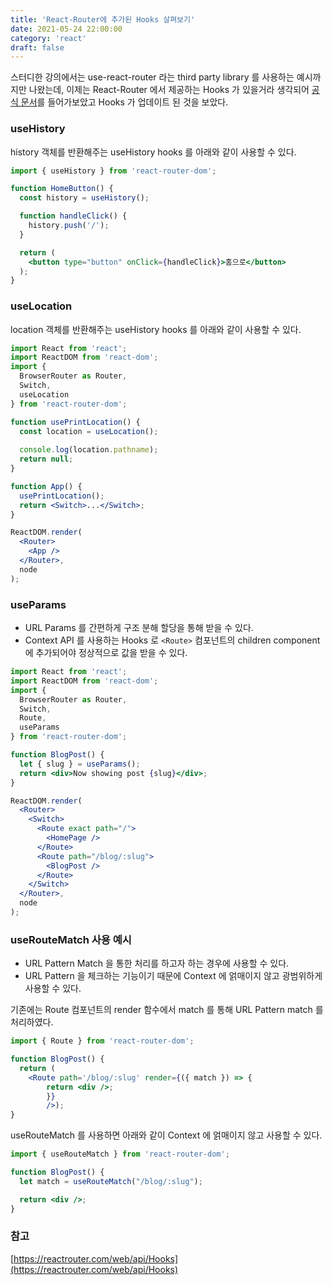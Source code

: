 ```yaml
---
title: 'React-Router에 추가된 Hooks 살펴보기'
date: 2021-05-24 22:00:00
category: 'react'
draft: false
---
```


스터디한 강의에서는 use-react-router 라는 third party library 를 사용하는 예시까지만 나왔는데, 이제는 React-Router 에서 제공하는 Hooks 가 있을거라 생각되어 [공식 문서](https://reactrouter.com/web/api/Hooks)를 들어가보았고 Hooks 가 업데이트 된 것을 보았다.

### useHistory

history 객체를 반환해주는 useHistory hooks 를 아래와 같이 사용할 수 있다.

```jsx
import { useHistory } from 'react-router-dom';

function HomeButton() {
  const history = useHistory();

  function handleClick() {
    history.push('/');
  }

  return (
    <button type="button" onClick={handleClick}>홈으로</button>
  );
}
```

### useLocation

location 객체를 반환해주는 useHistory hooks 를 아래와 같이 사용할 수 있다.

```jsx
import React from 'react';
import ReactDOM from 'react-dom';
import {
  BrowserRouter as Router,
  Switch,
  useLocation
} from 'react-router-dom';

function usePrintLocation() {
  const location = useLocation();
  
  console.log(location.pathname);
  return null;
}

function App() {
  usePrintLocation();
  return <Switch>...</Switch>;
}

ReactDOM.render(
  <Router>
    <App />
  </Router>,
  node
);
```

### useParams

- URL Params 를 간편하게 구조 분해 할당을 통해 받을 수 있다.
- Context API 를 사용하는 Hooks 로 `<Route>` 컴포넌트의 children component 에 추가되어야 정상적으로 값을 받을 수 있다.

```jsx
import React from 'react';
import ReactDOM from 'react-dom';
import {
  BrowserRouter as Router,
  Switch,
  Route,
  useParams
} from 'react-router-dom';

function BlogPost() {
  let { slug } = useParams();
  return <div>Now showing post {slug}</div>;
}

ReactDOM.render(
  <Router>
    <Switch>
      <Route exact path="/">
        <HomePage />
      </Route>
      <Route path="/blog/:slug">
        <BlogPost />
      </Route>
    </Switch>
  </Router>,
  node
);
```

### useRouteMatch 사용 예시

- URL Pattern Match 을 통한 처리를 하고자 하는 경우에 사용할 수 있다.
- URL Pattern 을 체크하는 기능이기 때문에 Context 에 얽매이지 않고 광범위하게 사용할 수 있다.

기존에는 Route 컴포넌트의 render 함수에서 match 를  통해 URL Pattern match 를 처리하였다.

```jsx
import { Route } from 'react-router-dom';

function BlogPost() {
  return (
    <Route path='/blog/:slug' render={({ match }) => {
        return <div />;
	    }}
		/>);
}
```

useRouteMatch 를 사용하면 아래와 같이 Context 에 얽매이지 않고 사용할 수 있다.

```jsx
import { useRouteMatch } from 'react-router-dom';

function BlogPost() {
  let match = useRouteMatch("/blog/:slug");

  return <div />;
}
```


### 참고
[https://reactrouter.com/web/api/Hooks](https://reactrouter.com/web/api/Hooks)